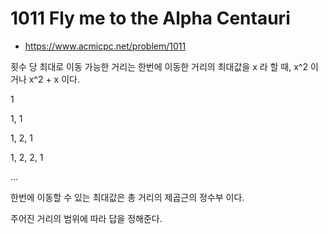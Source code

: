 # 1011 Fly me to the Alpha Centauri

- https://www.acmicpc.net/problem/1011

횟수 당 최대로 이동 가능한 거리는 한번에 이동한 거리의 최대값을 x 라 할 때, x^2 이거나 x^2 + x 이다. 

1

1, 1

1, 2, 1

1, 2, 2, 1

...


한번에 이동할 수 있는 최대값은 총 거리의 제곱근의 정수부 이다.

주어진 거리의 범위에 따라 답을 정해준다.
